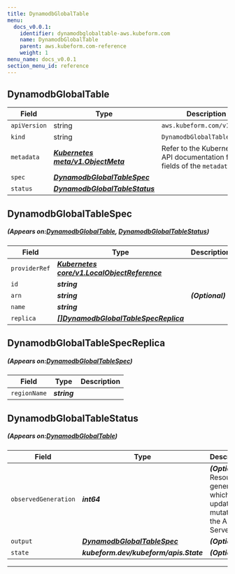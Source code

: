 ```yaml
---
title: DynamodbGlobalTable
menu:
  docs_v0.0.1:
    identifier: dynamodbglobaltable-aws.kubeform.com
    name: DynamodbGlobalTable
    parent: aws.kubeform.com-reference
    weight: 1
menu_name: docs_v0.0.1
section_menu_id: reference
---
```


## DynamodbGlobalTable
| Field | Type | Description |
| ------ | ----- | ----------- |
| `apiVersion` | string | `aws.kubeform.com/v1alpha1` |
|    `kind` | string | `DynamodbGlobalTable` |
| `metadata` | ***[Kubernetes meta/v1.ObjectMeta](https://kubernetes.io/docs/reference/generated/kubernetes-api/v1.13/#objectmeta-v1-meta)***|Refer to the Kubernetes API documentation for the fields of the `metadata` field.|
| `spec` | ***[DynamodbGlobalTableSpec](#DynamodbGlobalTableSpec)***||
| `status` | ***[DynamodbGlobalTableStatus](#DynamodbGlobalTableStatus)***||
## DynamodbGlobalTableSpec
##### (Appears on:[DynamodbGlobalTable](#DynamodbGlobalTable), [DynamodbGlobalTableStatus](#DynamodbGlobalTableStatus))
| Field | Type | Description |
| ------ | ----- | ----------- |
| `providerRef` | ***[Kubernetes core/v1.LocalObjectReference](https://kubernetes.io/docs/reference/generated/kubernetes-api/v1.13/#localobjectreference-v1-core)***||
| `id` | ***string***||
| `arn` | ***string***| ***(Optional)*** |
| `name` | ***string***||
| `replica` | ***[[]DynamodbGlobalTableSpecReplica](#DynamodbGlobalTableSpecReplica)***||
## DynamodbGlobalTableSpecReplica
##### (Appears on:[DynamodbGlobalTableSpec](#DynamodbGlobalTableSpec))
| Field | Type | Description |
| ------ | ----- | ----------- |
| `regionName` | ***string***||
## DynamodbGlobalTableStatus
##### (Appears on:[DynamodbGlobalTable](#DynamodbGlobalTable))
| Field | Type | Description |
| ------ | ----- | ----------- |
| `observedGeneration` | ***int64***| ***(Optional)*** Resource generation, which is updated on mutation by the API Server.|
| `output` | ***[DynamodbGlobalTableSpec](#DynamodbGlobalTableSpec)***| ***(Optional)*** |
| `state` | ***kubeform.dev/kubeform/apis.State***| ***(Optional)*** |
---
